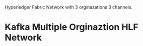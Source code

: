 Hyperledger Fabric Network with 3 orginazations 3 channels. 

# Kafka Multiple Orginaztion HLF Network
